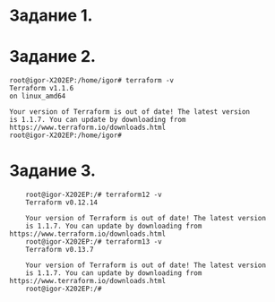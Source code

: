 Задание 1.
===



Задание 2.
===

    root@igor-X202EP:/home/igor# terraform -v
    Terraform v1.1.6
    on linux_amd64

    Your version of Terraform is out of date! The latest version
    is 1.1.7. You can update by downloading from https://www.terraform.io/downloads.html
    root@igor-X202EP:/home/igor# 
    
Задание 3.
===

        root@igor-X202EP:/# terraform12 -v
        Terraform v0.12.14

        Your version of Terraform is out of date! The latest version
        is 1.1.7. You can update by downloading from https://www.terraform.io/downloads.html
        root@igor-X202EP:/# terraform13 -v
        Terraform v0.13.7

        Your version of Terraform is out of date! The latest version
        is 1.1.7. You can update by downloading from https://www.terraform.io/downloads.html
        root@igor-X202EP:/# 
